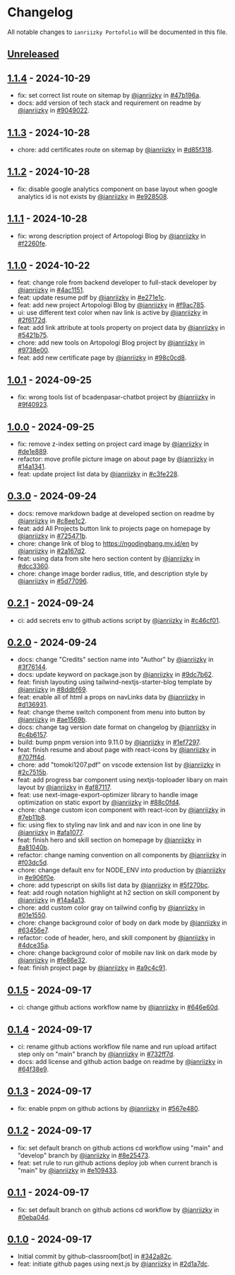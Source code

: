 # Changelog

All notable changes to `ianriizky Portofolio` will be documented in this file.

## [Unreleased](https://github.com/ianriizky/ianriizky.github.io/compare/1.1.4...develop)

## [1.1.4](https://github.com/ianriizky/ianriizky.github.io/releases/tag/1.1.4) - 2024-10-29

- fix: set correct list route on sitemap by [@ianriizky](https://github.com/ianriizky) in [#47b196a](https://github.com/ianriizky/ianriizky.github.io/commit/47b196ac1be81e6fa4bfc115f811c0d7c9769bec).
- docs: add version of tech stack and requirement on readme by [@ianriizky](https://github.com/ianriizky) in [#9049022](https://github.com/ianriizky/ianriizky.github.io/commit/904902293d3b687901403418d7625712e234f89f).

## [1.1.3](https://github.com/ianriizky/ianriizky.github.io/releases/tag/1.1.3) - 2024-10-28

- chore: add certificates route on sitemap by [@ianriizky](https://github.com/ianriizky) in [#d85f318](https://github.com/ianriizky/ianriizky.github.io/commit/d85f3186981ab9415ccacb4fa9e773c334823dfc).

## [1.1.2](https://github.com/ianriizky/ianriizky.github.io/releases/tag/1.1.2) - 2024-10-28

- fix: disable google analytics component on base layout when google analytics id is not exists by [@ianriizky](https://github.com/ianriizky) in [#e928508](https://github.com/ianriizky/ianriizky.github.io/commit/e9285087f747e1f4270ecb2cf9fa87c04f2204d4).

## [1.1.1](https://github.com/ianriizky/ianriizky.github.io/releases/tag/1.1.1) - 2024-10-28

- fix: wrong description project of Artopologi Blog by [@ianriizky](https://github.com/ianriizky) in [#f2260fe](https://github.com/ianriizky/ianriizky.github.io/commit/f2260feed81ab85f46d567b20caa9dd0539d4924).

## [1.1.0](https://github.com/ianriizky/ianriizky.github.io/releases/tag/1.1.0) - 2024-10-22

- feat: change role from backend developer to full-stack developer by [@ianriizky](https://github.com/ianriizky) in [#4ac1151](https://github.com/ianriizky/ianriizky.github.io/commit/4ac11514bcaa954ae678550972de5a2a4a55297b).
- feat: update resume pdf by [@ianriizky](https://github.com/ianriizky) in [#e271e1c](https://github.com/ianriizky/ianriizky.github.io/commit/e271e1c1bd69a1b14b49746f17985face1154463).
- feat: add new project Artopologi Blog by [@ianriizky](https://github.com/ianriizky) in [#f9ac785](https://github.com/ianriizky/ianriizky.github.io/commit/f9ac785a7385483995ea0d8d724930e7fbe90df7).
- ui: use different text color when nav link is active by [@ianriizky](https://github.com/ianriizky) in [#2f6172d](https://github.com/ianriizky/ianriizky.github.io/commit/2f6172dfeb28e8937fb37128d99d4418a22ca3fa).
- feat: add link attribute at tools property on project data by [@ianriizky](https://github.com/ianriizky) in [#5421b75](https://github.com/ianriizky/ianriizky.github.io/commit/5421b756121b1f830c3423d7599b421329394628).
- chore: add new tools on Artopologi Blog project by [@ianriizky](https://github.com/ianriizky) in [#9738e00](https://github.com/ianriizky/ianriizky.github.io/commit/9738e00f3ae331b909ce1cb54748202d910832bd).
- feat: add new certificate page by [@ianriizky](https://github.com/ianriizky) in [#98c0cd8](https://github.com/ianriizky/ianriizky.github.io/commit/98c0cd89eb609d207141617f0985f1e7b6278e1e).

## [1.0.1](https://github.com/ianriizky/ianriizky.github.io/releases/tag/1.0.1) - 2024-09-25

- fix: wrong tools list of bcadenpasar-chatbot project by [@ianriizky](https://github.com/ianriizky) in [#9f40923](https://github.com/ianriizky/ianriizky.github.io/commit/9f4092374d3dfd6b76f4c92de8704ce5d9ffd595).

## [1.0.0](https://github.com/ianriizky/ianriizky.github.io/releases/tag/1.0.0) - 2024-09-25

- fix: remove z-index setting on project card image by [@ianriizky](https://github.com/ianriizky) in [#de1e889](https://github.com/ianriizky/ianriizky.github.io/commit/de1e889a50434dd51027fc3d0b4e9dbdd3810861).
- refactor: move profile picture image on about page by [@ianriizky](https://github.com/ianriizky) in [#14a1341](https://github.com/ianriizky/ianriizky.github.io/commit/14a1341fd0649eda657c4b091bd5ccefd5a39caf).
- feat: update project list data by [@ianriizky](https://github.com/ianriizky) in [#c3fe228](https://github.com/ianriizky/ianriizky.github.io/commit/c3fe2283fa4a2e05eaf28d7322273dbc9e171300).

## [0.3.0](https://github.com/ianriizky/ianriizky.github.io/releases/tag/0.3.0) - 2024-09-24

- docs: remove markdown badge at developed section on readme by [@ianriizky](https://github.com/ianriizky) in [#c8ee1c2](https://github.com/ianriizky/ianriizky.github.io/commit/c8ee1c21f0ecb8703fddf6c4efe161a8d7edf77d).
- feat: add All Projects button link to projects page on homepage by [@ianriizky](https://github.com/ianriizky) in [#725471b](https://github.com/ianriizky/ianriizky.github.io/commit/725471bf3f01a4260cc8de94c4a61b1db333fab6).
- chore: change link of blog to https://ngodingbang.my.id/en by [@ianriizky](https://github.com/ianriizky) in [#2a167d2](https://github.com/ianriizky/ianriizky.github.io/commit/2a167d2c70436ec73e8672a861ec062814749a1d).
- feat: using data from site hero section content by [@ianriizky](https://github.com/ianriizky) in [#dcc3360](https://github.com/ianriizky/ianriizky.github.io/commit/dcc3360af6fc94b97d2447c152fd2aca3c0967ab).
- chore: change image border radius, title, and description style by [@ianriizky](https://github.com/ianriizky) in [#5d77096](https://github.com/ianriizky/ianriizky.github.io/commit/5d770961e97851c0ab4cc2926026f2c41e3e1a4e).

## [0.2.1](https://github.com/ianriizky/ianriizky.github.io/releases/tag/0.2.1) - 2024-09-24

- ci: add secrets env to github actions script by [@ianriizky](https://github.com/ianriizky) in [#c46cf01](https://github.com/ianriizky/ianriizky.github.io/commit/c46cf019885c0409a8e8cd8168bf2907f9af2e52).

## [0.2.0](https://github.com/ianriizky/ianriizky.github.io/releases/tag/0.2.0) - 2024-09-24

- docs: change "Credits" section name into "Author" by [@ianriizky](https://github.com/ianriizky) in [#3f76144](https://github.com/ianriizky/ianriizky.github.io/commit/3f761449ede44f1e063e47b1619e3f4383cdcbbc).
- docs: update keyword on package.json by [@ianriizky](https://github.com/ianriizky) in [#9dc7b62](https://github.com/ianriizky/ianriizky.github.io/commit/9dc7b62d8f2c593e65a779a34190ed9e73f95663).
- feat: finish layouting using tailwind-nextjs-starter-blog template by [@ianriizky](https://github.com/ianriizky) in [#8ddbf69](https://github.com/ianriizky/ianriizky.github.io/commit/8ddbf69dd706413c163a80cdadaa76f82b0724eb).
- feat: enable all of html a props on navLinks data by [@ianriizky](https://github.com/ianriizky) in [#d136931](https://github.com/ianriizky/ianriizky.github.io/commit/d136931855acbb5adc0ef005f70a8613ff0fb00a).
- feat: change theme switch component from menu into button by [@ianriizky](https://github.com/ianriizky) in [#ae1569b](https://github.com/ianriizky/ianriizky.github.io/commit/ae1569ba2165a3f0c8d1922dfad4f9394e9bed48).
- docs: change tag version date format on changelog by [@ianriizky](https://github.com/ianriizky) in [#c4b6157](https://github.com/ianriizky/ianriizky.github.io/commit/c4b615744f865953745c90572d8a766c5cd37c44).
- build: bump pnpm version into 9.11.0 by [@ianriizky](https://github.com/ianriizky) in [#1ef7297](https://github.com/ianriizky/ianriizky.github.io/commit/1ef72973f4706e68430f155852f5885241b64b26).
- feat: finish resume and about page with react-icons by [@ianriizky](https://github.com/ianriizky) in [#707ff4d](https://github.com/ianriizky/ianriizky.github.io/commit/707ff4dd342f27fa0cc0ab6c4bdb14634297102d).
- chore: add "tomoki1207.pdf" on vscode extension list by [@ianriizky](https://github.com/ianriizky) in [#2c7515b](https://github.com/ianriizky/ianriizky.github.io/commit/2c7515be29e3da8db8ecad4fb010c23a2e28816f).
- feat: add progress bar component using nextjs-toploader libary on main layout by [@ianriizky](https://github.com/ianriizky) in [#af87117](https://github.com/ianriizky/ianriizky.github.io/commit/af87117e1c6b5bebdd3d462a825715110754084a).
- feat: use next-image-export-optimizer library to handle image optimization on static export by [@ianriizky](https://github.com/ianriizky) in [#88c0fd4](https://github.com/ianriizky/ianriizky.github.io/commit/88c0fd43adbff7778b7308afa80c6d00ca4e3fbd).
- chore: change custom icon component with react-icon by [@ianriizky](https://github.com/ianriizky) in [#7eb11b8](https://github.com/ianriizky/ianriizky.github.io/commit/7eb11b80998f8e163bff274ae55f4705ada09370).
- fix: using flex to styling nav link and and nav icon in one line by [@ianriizky](https://github.com/ianriizky) in [#afa1077](https://github.com/ianriizky/ianriizky.github.io/commit/afa107764ff6cc5c92c03607a25a4792f2d9f062).
- feat: finish hero and skill section on homepage by [@ianriizky](https://github.com/ianriizky) in [#a81040b](https://github.com/ianriizky/ianriizky.github.io/commit/a81040b39ba3e57ae1ffc6bde1a665c123982e06).
- refactor: change naming convention on all components by [@ianriizky](https://github.com/ianriizky) in [#f03dc5d](https://github.com/ianriizky/ianriizky.github.io/commit/f03dc5df68898f71b6b4f7eb9a854b0606539690).
- chore: change default env for NODE_ENV into production by [@ianriizky](https://github.com/ianriizky) in [#e906f0e](https://github.com/ianriizky/ianriizky.github.io/commit/e906f0e167d2f6452c1c7cffd1fde9029e008869).
- chore: add typescript on skills list data by [@ianriizky](https://github.com/ianriizky) in [#5f270bc](https://github.com/ianriizky/ianriizky.github.io/commit/5f270bc0bdcdeae8fa314c42a050cb241717b1fa).
- feat: add rough notation highlight at h2 section on skill component by [@ianriizky](https://github.com/ianriizky) in [#14a4a13](https://github.com/ianriizky/ianriizky.github.io/commit/14a4a13fc583afafe01758f1cb78b6430eac05c0).
- chore: add custom color gray on tailwind config by [@ianriizky](https://github.com/ianriizky) in [#01e1550](https://github.com/ianriizky/ianriizky.github.io/commit/01e15507fecdd286cdb53b0ff193f8e9c8c806ad).
- chore: change background color of body on dark mode by [@ianriizky](https://github.com/ianriizky) in [#63456e7](https://github.com/ianriizky/ianriizky.github.io/commit/63456e7ea0a6648c5b19fca7fecc6b2ef9a5a309).
- refactor: code of header, hero, and skill component by [@ianriizky](https://github.com/ianriizky) in [#4dce35a](https://github.com/ianriizky/ianriizky.github.io/commit/4dce35ad642b44f9326bd273cd9dc52129d69806).
- chore: change background color of mobile nav link on dark mode by [@ianriizky](https://github.com/ianriizky) in [#fe86e32](https://github.com/ianriizky/ianriizky.github.io/commit/fe86e324fdd802004a8f6a64a64c2e58fbf650e4).
- feat: finish project page by [@ianriizky](https://github.com/ianriizky) in [#a9c4c91](https://github.com/ianriizky/ianriizky.github.io/commit/a9c4c91483be033f7c4581c3ee56579d7f4149bc).

## [0.1.5](https://github.com/ianriizky/ianriizky.github.io/releases/tag/0.1.5) - 2024-09-17

- ci: change github actions workflow name by [@ianriizky](https://github.com/ianriizky) in [#646e60d](https://github.com/ianriizky/ianriizky.github.io/commit/646e60db69f09942944f595b4c3ec199952db2fb).

## [0.1.4](https://github.com/ianriizky/ianriizky.github.io/releases/tag/0.1.4) - 2024-09-17

- ci: rename github actions workflow file name and run upload artifact step only on "main" branch by [@ianriizky](https://github.com/ianriizky) in [#732ff7d](https://github.com/ianriizky/ianriizky.github.io/commit/732ff7d781856f915c193a20be06e778fb3a7f1e).
- docs: add license and github action badge on readme by [@ianriizky](https://github.com/ianriizky) in [#64f38e9](https://github.com/ianriizky/ianriizky.github.io/commit/64f38e98de1dcde46e91724b9acba8672ff56487).

## [0.1.3](https://github.com/ianriizky/ianriizky.github.io/releases/tag/0.1.3) - 2024-09-17

- fix: enable pnpm on github actions by [@ianriizky](https://github.com/ianriizky) in [#567e480](https://github.com/ianriizky/ianriizky.github.io/commit/567e480e104c3ad35b1697232ce6176e42bcea91).

## [0.1.2](https://github.com/ianriizky/ianriizky.github.io/releases/tag/0.1.2) - 2024-09-17

- fix: set default branch on github actions cd workflow using "main" and "develop" branch by [@ianriizky](https://github.com/ianriizky) in [#8e25473](https://github.com/ianriizky/ianriizky.github.io/commit/8e25473903b43ff8959c76d5fdfb5fced62fa7d3).
- feat: set rule to run github actions deploy job when current branch is "main" by [@ianriizky](https://github.com/ianriizky) in [#e109433](https://github.com/ianriizky/ianriizky.github.io/commit/e109433e45d377cf4394395de65d0710dcadbaeb).

## [0.1.1](https://github.com/ianriizky/ianriizky.github.io/releases/tag/0.1.1) - 2024-09-17

- fix: set default branch on github actions cd workflow by [@ianriizky](https://github.com/ianriizky) in [#0eba04d](https://github.com/ianriizky/ianriizky.github.io/commit/0eba04d456a484a1c1660df8b3c7ddaae0bd8354).

## [0.1.0](https://github.com/ianriizky/ianriizky.github.io/releases/tag/0.1.0) - 2024-09-17

- Initial commit by github-classroom[bot] in [#342a82c](https://github.com/ianriizky/ianriizky.github.io/commit/342a82c7bf6eea53789889b5806e049842050e63).
- feat: initiate github pages using next.js by [@ianriizky](https://github.com/ianriizky) in [#2d1a7dc](https://github.com/ianriizky/ianriizky.github.io/commit/2d1a7dcabe220f0f9fa27ac0393f88f7b4015294).
